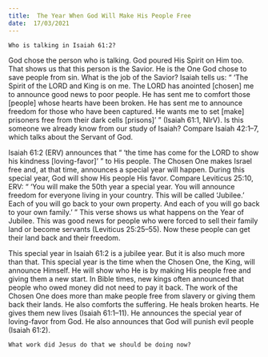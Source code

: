 ```yaml
---
title:  The Year When God Will Make His People Free 
date:  17/03/2021
---
```


`Who is talking in Isaiah 61:2?`

God chose the person who is talking. God poured His Spirit on Him too. That shows us that this person is the Savior. He is the One God chose to save people from sin. What is the job of the Savior? Isaiah tells us: “ ‘The Spirit of the LORD and King is on me. The LORD has anointed [chosen] me to announce good news to poor people. He has sent me to comfort those [people] whose hearts have been broken. He has sent me to announce freedom for those who have been captured. He wants me to set [make] prisoners free from their dark cells [prisons]’ ” (Isaiah 61:1, NIrV). Is this someone we already know from our study of Isaiah? Compare Isaiah 42:1–7, which talks about the Servant of God.

Isaiah 61:2 (ERV) announces that “ ‘the time has come for the LORD to show his kindness [loving-favor]’ ” to His people. The Chosen One makes Israel free and, at that time, announces a special year will happen. During this special year, God will show His people His favor. Compare Leviticus 25:10, ERV: “ ‘You will make the 50th year a special year. You will announce freedom for everyone living in your country. This will be called ‘Jubilee.’ Each of you will go back to your own property. And each of you will go back to your own family.’ ” This verse shows us what happens on the Year of Jubilee. This was good news for people who were forced to sell their family land or become servants (Leviticus 25:25–55). Now these people can get their land back and their freedom.

This special year in Isaiah 61:2 is a jubilee year. But it is also much more than that. This special year is the time when the Chosen One, the King, will announce Himself. He will show who He is by making His people free and giving them a new start. In Bible times, new kings often announced that people who owed money did not need to pay it back. The work of the Chosen One does more than make people free from slavery or giving them back their lands. He also comforts the suffering. He heals broken hearts. He gives them new lives (Isaiah 61:1–11). He announces the special year of loving-favor from God. He also announces that God will punish evil people (Isaiah 61:2).

`What work did Jesus do that we should be doing now?`